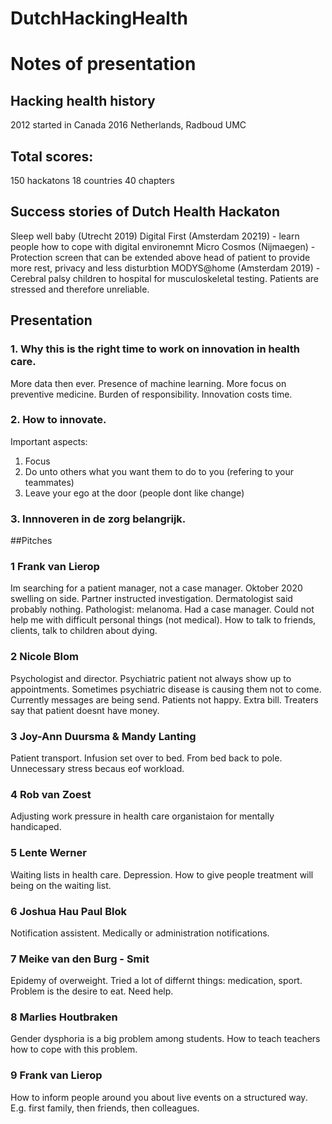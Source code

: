 # DutchHackingHealth
# Notes of presentation


## Hacking health history
2012 started in Canada
2016 Netherlands, Radboud UMC

## Total scores:
150 hackatons
18 countries 
40 chapters

## Success stories of Dutch Health Hackaton
Sleep well baby (Utrecht 2019) 
Digital First (Amsterdam 20219) - learn people how to cope with digital environemnt
Micro Cosmos (Nijmaegen) - Protection screen that can be extended above head of patient to provide more rest, privacy and less disturbtion 
MODYS@home (Amsterdam 2019) - Cerebral palsy children to hospital for musculoskeletal testing. Patients are stressed and therefore unreliable. 


## Presentation
### 1. Why this is the right time to work on innovation in health care. 
More data then ever. Presence of machine learning. More focus on preventive medicine. 
Burden of responsibility. Innovation costs time. 

### 2. How to innovate. 
Important aspects: 
1) Focus 
2) Do unto others what you want them to do to you (refering to your teammates) 
3) Leave your ego at the door (people dont like change)

### 3. Innnoveren in de zorg belangrijk.


##Pitches
### 1 Frank van Lierop
Im searching for a patient manager, not a case manager. 
Oktober 2020 swelling on side. Partner instructed investigation. Dermatologist said probably nothing. Pathologist: melanoma. 
Had a case manager. Could not help me with difficult personal things (not medical). How to talk to friends, clients, talk to children about dying. 

### 2 Nicole Blom
Psychologist and director. Psychiatric patient not always show up to appointments. Sometimes psychiatric disease is causing them not to come. Currently messages are being send. Patients not happy. Extra bill. Treaters say that patient doesnt have money.  

### 3 Joy-Ann Duursma & Mandy Lanting
Patient transport. Infusion set over to bed. From bed back to pole. Unnecessary stress becaus eof workload. 

### 4 Rob van Zoest
Adjusting work pressure in health care organistaion for mentally handicaped.  

### 5 Lente Werner
Waiting lists in health care. Depression. How to give people treatment will being on the waiting list. 

### 6 Joshua Hau Paul Blok
Notification assistent. Medically or administration notifications. 

### 7 Meike van den Burg - Smit
Epidemy of overweight. Tried a lot of differnt things: medication, sport. Problem is the desire to eat. Need help.

### 8 Marlies Houtbraken
Gender dysphoria is a big problem among students. How to teach teachers how to cope with this problem. 

### 9 Frank van Lierop
How to inform people around you about live events on a structured way. E.g. first family, then friends, then colleagues. 
